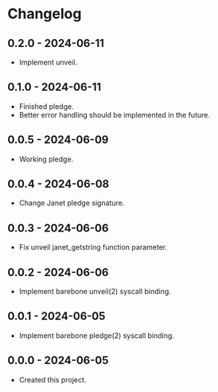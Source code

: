 # Changelog

## 0.2.0 - 2024-06-11
- Implement unveil.

## 0.1.0 - 2024-06-11
- Finished pledge.
- Better error handling should be implemented in the future.

## 0.0.5 - 2024-06-09
- Working pledge.

## 0.0.4 - 2024-06-08
- Change Janet pledge signature.

## 0.0.3 - 2024-06-06
- Fix unveil janet_getstring function parameter.

## 0.0.2 - 2024-06-06
- Implement barebone unveil(2) syscall binding.

## 0.0.1 - 2024-06-05
- Implement barebone pledge(2) syscall binding.

## 0.0.0 - 2024-06-05
- Created this project.
